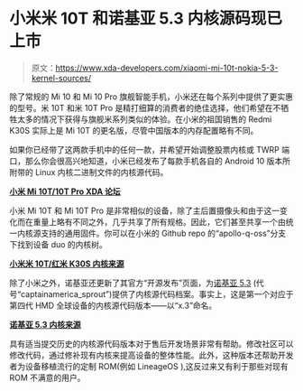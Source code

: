 # 小米米 10T 和诺基亚 5.3 内核源码现已上市

> 原文：<https://www.xda-developers.com/xiaomi-mi-10t-nokia-5-3-kernel-sources/>

除了常规的 Mi 10 和 Mi 10 Pro 旗舰智能手机，小米还在每个系列中提供了更实惠的型号。米 10T 和米 10T Pro 是精打细算的消费者的绝佳选择，他们希望在不牺牲太多的情况下获得与旗舰米系列类似的体验。在小米的祖国销售的 Redmi K30S 实际上是 Mi 10T 的更名版，尽管中国版本的内存配置略有不同。

如果你已经带了这两款手机中的任何一款，并希望开始调整股票内核或 TWRP 端口，那么你会很高兴地知道，小米已经发布了每款手机各自的 Android 10 版本所附带的 Linux 内核二进制文件的内核源代码。

**[小米 Mi 10T/10T Pro XDA 论坛](https://forum.xda-developers.com/c/xiaomi-mi-10t-10t-pro.11621/)**

小米 Mi 10T 和 Mi 10T Pro 是非常相似的设备，除了主后置摄像头和由于这一变化而在重量上略有不同之外，几乎共享了所有规格。因此，它们甚至共享一个由统一内核源支持的通用固件。你可以在小米的 Github repo 的“apollo-q-oss”分支下找到设备 duo 的内核树。

**[小米米 10T/红米 K30S 内核来源](https://github.com/MiCode/Xiaomi_Kernel_OpenSource/tree/apollo-q-oss)**

除了小米之外，诺基亚还更新了其官方“开源发布”页面，为[诺基亚 5.3](https://www.xda-developers.com/nokia-5-3-pure-android-one-user-experience-review/) (代号“captainamerica_sprout”)提供了内核源代码档案。事实上，这是第一个对应于第四代 HMD 全球设备的内核源代码版本——以“x.3”命名。

**[诺基亚 5.3 内核来源](https://www.nokia.com/phones/en_int/opensource)**

具有适当提交历史的内核源代码版本对于售后开发场景非常有帮助。修改社区可以修改代码，通过修补现有内核来提高设备的整体性能。此外，这种版本还帮助开发者为设备移植流行的定制 ROM(例如 LineageOS ),这反过来又有利于那些对现有 ROM 不满意的用户。